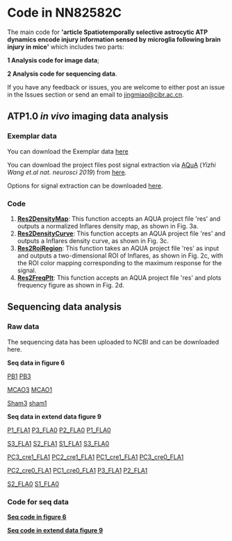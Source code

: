# Code in NN82582C 
The main code for **'article Spatiotemporally selective astrocytic ATP dynamics encode injury information sensed by microglia following brain injury in mice'**
which includes two parts: 

**1 Analysis code for image data**; 

**2 Analysis code for sequencing data**.

If you have any feedback or issues, you are welcome to either post an issue in the Issues section or send an email to jingmiao@cibr.ac.cn.

## ATP1.0 *in vivo* imaging data analysis

### Exemplar data

You can download the Exemplar data [here](\ABCD.tif) 

You can download the project files post signal extraction via [AQuA](https://github.com/yu-lab-vt/AQuA) (*Yizhi Wang et.al nat. neurosci 2019*)  from [here](\ABCD.mat).

Options for signal extraction can be downloaded [here](/OptsOfAqua.csv).

### Code 

1. [**Res2DensityMap**](/Res2DensityMap.m): This function accepts an AQUA project file 'res' and outputs a normalized Inflares density map, as shown in Fig. 3a.
2. [**Res2DensityCurve**](/Res2DensityCurve.m): This function accepts an AQUA project file 'res' and outputs a Inflares density curve, as shown in Fig. 3c.
3. [**Res2RoiRegion**](/Res2RoiRegion.m): This function takes an AQUA project file 'res' as input and outputs a two-dimensional ROI of Inflares, as shown in Fig. 2c, with the ROI color mapping corresponding to the maximum response for the signal.
4. [**Res2FreqPlt**](/Res2FreqPlt.m): This function accepts an AQUA project file 'res' and plots frequency figure as shown in Fig. 2d.

## Sequencing data analysis
### Raw data
The sequencing data has been uploaded to NCBI and can be downloaded here. 

**Seq data in figure 6**

[PB1](https://www.ncbi.nlm.nih.gov/sra/SRR28644877)  [PB3](https://www.ncbi.nlm.nih.gov/sra/SRR28644876)

[MCAO3](https://www.ncbi.nlm.nih.gov/sra/SRR28644878) [MCAO1](https://www.ncbi.nlm.nih.gov/sra/SRR28644879)

[Sham3](https://www.ncbi.nlm.nih.gov/sra/SRR28644880) [sham1](https://www.ncbi.nlm.nih.gov/sra/SRR28644881)

**Seq data in extend data figure 9**

[P1_FLA1](https://www.ncbi.nlm.nih.gov/sra/SRR28644882) [P3_FLA0](https://www.ncbi.nlm.nih.gov/sra/SRR28644883) [P2_FLA0](https://www.ncbi.nlm.nih.gov/sra/SRR28644884) [P1_FLA0](https://www.ncbi.nlm.nih.gov/sra/SRR28644885)

[S3_FLA1](https://www.ncbi.nlm.nih.gov/sra/SRR28644886) [S2_FLA1](https://www.ncbi.nlm.nih.gov/sra/SRR28644887) [S1_FLA1](https://www.ncbi.nlm.nih.gov/sra/SRR28644888) [S3_FLA0](https://www.ncbi.nlm.nih.gov/sra/SRR28644889)

[PC3_cre1_FLA1](https://www.ncbi.nlm.nih.gov/sra/SRR28644890) [PC2_cre1_FLA1](https://www.ncbi.nlm.nih.gov/sra/SRR28644891) [PC1_cre1_FLA1](https://www.ncbi.nlm.nih.gov/sra/SRR28644892) [PC3_cre0_FLA1](https://www.ncbi.nlm.nih.gov/sra/SRR28644893)

[PC2_cre0_FLA1](https://www.ncbi.nlm.nih.gov/sra/SRR28644894) [PC1_cre0_FLA1](https://www.ncbi.nlm.nih.gov/sra/SRR28644895) [P3_FLA1](https://www.ncbi.nlm.nih.gov/sra/SRR28644896) [P2_FLA1](https://www.ncbi.nlm.nih.gov/sra/SRR28644897)

[S2_FLA0](https://www.ncbi.nlm.nih.gov/sra/SRR28644898) [S1_FLA0](https://www.ncbi.nlm.nih.gov/sra/SRR28644899)

### Code for seq data

[**Seq code in figure 6**](/Code_Figure_6.md)

[**Seq code in extend data figure 9**](/Code_Extend_data_Fig_9.md)








